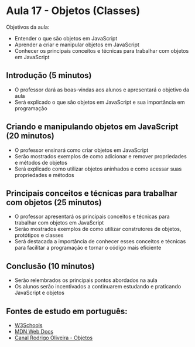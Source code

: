 # Aula 17 - Objetos (Classes)

Objetivos da aula:

- Entender o que são objetos em JavaScript
- Aprender a criar e manipular objetos em JavaScript
- Conhecer os principais conceitos e técnicas para trabalhar com objetos em JavaScript

## Introdução (5 minutos)

- O professor dará as boas-vindas aos alunos e apresentará o objetivo da aula
- Será explicado o que são objetos em JavaScript e sua importância em programação

## Criando e manipulando objetos em JavaScript (20 minutos)

- O professor ensinará como criar objetos em JavaScript
- Serão mostrados exemplos de como adicionar e remover propriedades e métodos de objetos
- Será explicado como utilizar objetos aninhados e como acessar suas propriedades e métodos

## Principais conceitos e técnicas para trabalhar com objetos (25 minutos)

- O professor apresentará os principais conceitos e técnicas para trabalhar com objetos em JavaScript
- Serão mostrados exemplos de como utilizar construtores de objetos, protótipos e classes
- Será destacada a importância de conhecer esses conceitos e técnicas para facilitar a programação e tornar o código mais eficiente

## Conclusão (10 minutos)

- Serão relembrados os principais pontos abordados na aula
- Os alunos serão incentivados a continuarem estudando e praticando JavaScript e objetos

## Fontes de estudo em português:

- [W3Schools](https://www.w3schools.com/js/js_objects.asp)
- [MDN Web Docs](https://developer.mozilla.org/pt-BR/docs/Learn/JavaScript/Objects)
- [Canal Rodrigo Oliveira - Objetos](https://www.youtube.com/watch?v=kqE3sp_7peQ&ab_channel=RodrigoOliveira)